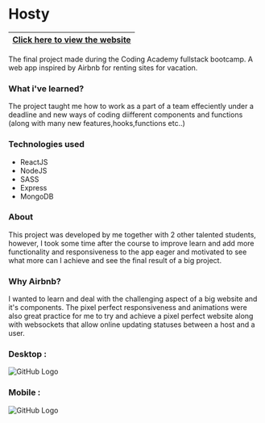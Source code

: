 # Hosty

|[Click here to view the website](https://hosty-bnb-webapp.herokuapp.com/)|
|---|

The final project made during the Coding Academy fullstack bootcamp.
A web app inspired by Airbnb for renting sites for vacation.

### What i've learned?
The project taught me how to work as a part of a team effeciently under a deadline and new ways of coding diifferent components and functions (along with many new features,hooks,functions etc..)

### Technologies used

* ReactJS
* NodeJS
* SASS
* Express
* MongoDB


### About
This project was developed by me together with 2 other talented students, however, I took some time after the course to improve learn and add more functionality and responsiveness to the app eager and motivated to see what more can I achieve and see the final result of a big project.


### Why Airbnb?

I wanted to learn and deal with the challenging aspect of a big website and it's components.
The pixel perfect responsiveness and animations were also great practice for me to try and achieve a pixel perfect website along with websockets that allow online updating statuses between a host and a user.

### Desktop :
![GitHub Logo](https://i.imgur.com/yAqRZzu.jpg)

### Mobile : 
![GitHub Logo](https://i.imgur.com/yAqRZzu.jpg)
